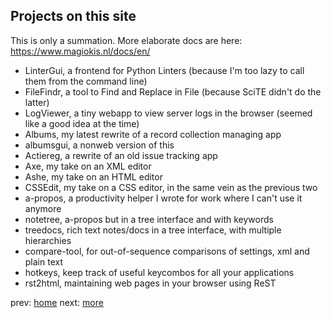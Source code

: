 ## Projects on this site

This is only a summation. More elaborate docs are here: https://www.magiokis.nl/docs/en/

* LinterGui, a frontend for Python Linters (because I'm too lazy to call them from the command line)
* FileFindr, a tool to Find and Replace in File (because SciTE didn't do the latter)
* LogViewer, a tiny webapp to view server logs in the browser (seemed like a good idea at the time)
* Albums, my latest rewrite of a record collection managing app
* albumsgui, a nonweb version of this 
* Actiereg, a rewrite of an old issue tracking app
* Axe, my take on an XML editor
* Ashe, my take on an HTML editor
* CSSEdit, my take on a CSS editor, in the same vein as the previous two
* a-propos, a productivity helper I wrote for work where I can't use it anymore
* notetree, a-propos but in a tree interface and with keywords
* treedocs, rich text notes/docs in a tree interface, with multiple hierarchies
* compare-tool, for out-of-sequence comparisons of settings, xml and plain text
* hotkeys, keep track of useful keycombos for all your applications
* rst2html, maintaining web pages in your browser using ReST

prev: [home](README.md)  next: [more](more.md)
